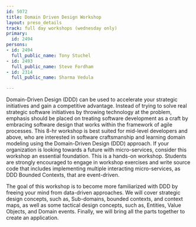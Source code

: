 ```yaml
---
id: 5072
title: Domain Driven Design Workshop
layout: preso_details
track: full day workshops (wednesday only)
primary:
  id: 2494
persons:
- id: 2494
  full_public_name: Tony Stuchel
- id: 2493
  full_public_name: Steve Fordham
- id: 2314
  full_public_name: Sharma Vedula

---
```

Domain-Driven Design (DDD) can be used to accelerate your strategic initiatives and gain a competitive advantage. Instead of trying to solve real strategic software initiatives by throwing technology at the problem, emphasis should be placed on treating software development as a craft by embracing software design that works within the framework of agile processes. This 8-hr workshop is best suited for mid-level developers and above, who are interested in software craftsmanship and learning domain modeling using the Domain-Driven Design (DDD) approach. If your organization is looking towards a future with micro-services, consider this workshop an essential foundation. This is a hands-on workshop. Students are strongly encouraged to engage in workshop exercises and write source code that includes implementing multiple interacting micro-services, as DDD Bounded Contexts, that are event-driven.
 
  The goal of this workshop is to become more familiarized with DDD by freeing your mind from data-driven approaches. We will cover strategic design concepts, such as, Sub-domains, bounded contexts, and context maps, as well as some tactical design concepts, such as, Entities, Value Objects, and Domain events.  Finally, we will bring all the parts together to create an application.
